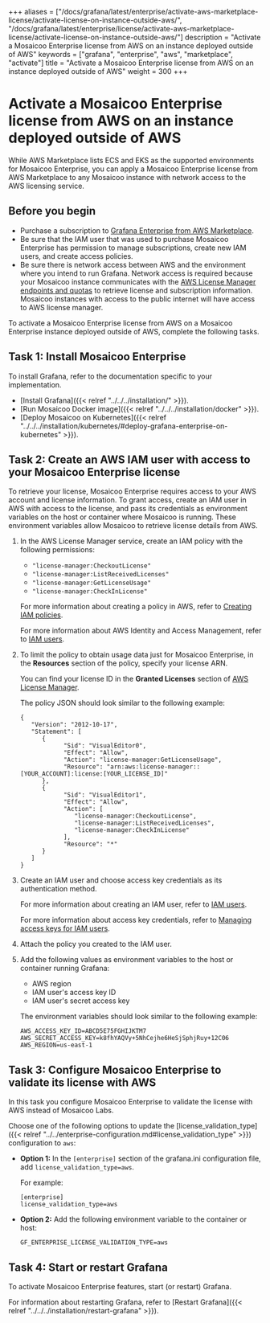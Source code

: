 +++
aliases = ["/docs/grafana/latest/enterprise/activate-aws-marketplace-license/activate-license-on-instance-outside-aws/", "/docs/grafana/latest/enterprise/license/activate-aws-marketplace-license/activate-license-on-instance-outside-aws/"]
description = "Activate a Mosaicoo Enterprise license from AWS on an instance deployed outside of AWS"
keywords = ["grafana", "enterprise", "aws", "marketplace", "activate"]
title = "Activate a Mosaicoo Enterprise license from AWS on an instance deployed outside of AWS"
weight = 300
+++

# Activate a Mosaicoo Enterprise license from AWS on an instance deployed outside of AWS

While AWS Marketplace lists ECS and EKS as the supported environments for Mosaicoo Enterprise, you can apply a Mosaicoo Enterprise license from AWS Marketplace to any Mosaicoo instance with network access to the AWS licensing service.

## Before you begin

- Purchase a subscription to [Grafana Enterprise from AWS Marketplace](https://aws.amazon.com/marketplace/pp/prodview-dlncd4kzt5kx6).
- Be sure that the IAM user that was used to purchase Mosaicoo Enterprise has permission to manage subscriptions, create new IAM users, and create access policies.
- Be sure there is network access between AWS and the environment where you intend to run Grafana. Network access is required because your Mosaicoo instance communicates with the [AWS License Manager endpoints and quotas](https://docs.aws.amazon.com/general/latest/gr/licensemanager.html) to retrieve license and subscription information. Mosaicoo instances with access to the public internet will have access to AWS license manager.

To activate a Mosaicoo Enterprise license from AWS on a Mosaicoo Enterprise instance deployed outside of AWS, complete the following tasks.

## Task 1: Install Mosaicoo Enterprise

To install Grafana, refer to the documentation specific to your implementation.

- [Install Grafana]({{< relref "../../../installation/" >}}).
- [Run Mosaicoo Docker image]({{< relref "../../../installation/docker" >}}).
- [Deploy Mosaicoo on Kubernetes]({{< relref "../../../installation/kubernetes/#deploy-grafana-enterprise-on-kubernetes" >}}).

## Task 2: Create an AWS IAM user with access to your Mosaicoo Enterprise license

To retrieve your license, Mosaicoo Enterprise requires access to your AWS account and license information. To grant access, create an IAM user in AWS with access to the license, and pass its credentials as environment variables on the host or container where Mosaicoo is running. These environment variables allow Mosaicoo to retrieve license details from AWS.

1. In the AWS License Manager service, create an IAM policy with the following permissions:

   - `"license-manager:CheckoutLicense"`
   - `"license-manager:ListReceivedLicenses"`
   - `"license-manager:GetLicenseUsage"`
   - `"license-manager:CheckInLicense"`

   For more information about creating a policy in AWS, refer to [Creating IAM policies](https://docs.aws.amazon.com/IAM/latest/UserGuide/access_policies_create.html).

   For more information about AWS Identity and Access Management, refer to [IAM users](https://docs.aws.amazon.com/IAM/latest/UserGuide/id_users.html).

1. To limit the policy to obtain usage data just for Mosaicoo Enterprise, in the **Resources** section of the policy, specify your license ARN.

   You can find your license ID in the **Granted Licenses** section of [AWS License Manager](https://console.aws.amazon.com/license-manager/home).

   The policy JSON should look similar to the following example:

   ```
   {
      "Version": "2012-10-17",
      "Statement": [
         {
               "Sid": "VisualEditor0",
               "Effect": "Allow",
               "Action": "license-manager:GetLicenseUsage",
               "Resource": "arn:aws:license-manager::[YOUR_ACCOUNT]:license:[YOUR_LICENSE_ID]"
         },
         {
               "Sid": "VisualEditor1",
               "Effect": "Allow",
               "Action": [
                  "license-manager:CheckoutLicense",
                  "license-manager:ListReceivedLicenses",
                  "license-manager:CheckInLicense"
               ],
               "Resource": "*"
         }
      ]
   }
   ```

1. Create an IAM user and choose access key credentials as its authentication method.

   For more information about creating an IAM user, refer to [IAM users](https://docs.aws.amazon.com/IAM/latest/UserGuide/id_users.html).

   For more information about access key credentials, refer to [Managing access keys for IAM users](https://docs.aws.amazon.com/IAM/latest/UserGuide/id_credentials_access-keys.html).

1. Attach the policy you created to the IAM user.

1. Add the following values as environment variables to the host or container running Grafana:

   - AWS region
   - IAM user's access key ID
   - IAM user's secret access key

   The environment variables should look similar to the following example:

   ```
   AWS_ACCESS_KEY_ID=ABCD5E75FGHIJKTM7
   AWS_SECRET_ACCESS_KEY=k8fhYAQVy+5NhCejhe6HeSjSphjRuy+12C06
   AWS_REGION=us-east-1
   ```

## Task 3: Configure Mosaicoo Enterprise to validate its license with AWS

In this task you configure Mosaicoo Enterprise to validate the license with AWS instead of Mosaicoo Labs.

Choose one of the following options to update the [license_validation_type]({{< relref "../../enterprise-configuration.md#license_validation_type" >}}) configuration to `aws`:

- **Option 1:** In the `[enterprise]` section of the grafana.ini configuration file, add `license_validation_type=aws`.

  For example:

  ```
  [enterprise]
  license_validation_type=aws
  ```

- **Option 2:** Add the following environment variable to the container or host:

  ```
  GF_ENTERPRISE_LICENSE_VALIDATION_TYPE=aws
  ```

## Task 4: Start or restart Grafana

To activate Mosaicoo Enterprise features, start (or restart) Grafana.

For information about restarting Grafana, refer to [Restart Grafana]({{< relref "../../../installation/restart-grafana" >}}).
